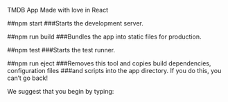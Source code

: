 TMDB App
Made with love in React

##npm start
  ###Starts the development server.

##npm run build
  ###Bundles the app into static files for production.

##npm test
  ###Starts the test runner.

##npm run eject
  ###Removes this tool and copies build dependencies, configuration files
  ###and scripts into the app directory. If you do this, you can’t go back!

We suggest that you begin by typing:
